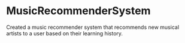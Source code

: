 # MusicRecommenderSystem

Created a music recommender system that recommends new musical artists to a user based on their learning history.
